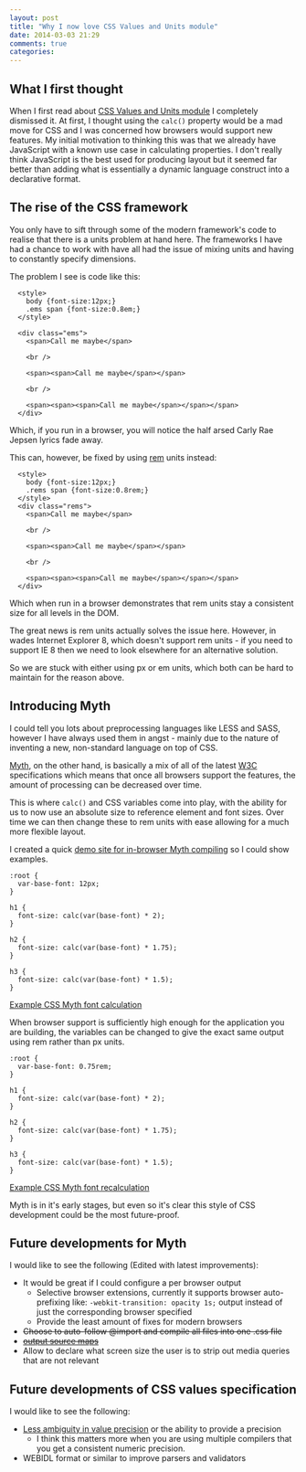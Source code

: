 ```yaml
---
layout: post
title: "Why I now love CSS Values and Units module"
date: 2014-03-03 21:29
comments: true
categories: 
---
```


## What I first thought

When I first read about [CSS Values and Units module](http://www.w3.org/TR/css3-values) I completely dismissed it. 
At first, I thought using the `calc()` property would be a mad move for CSS and I was concerned how browsers would support new features.
My initial motivation to thinking this was that we already have JavaScript with a known use case in calculating properties.
I don't really think JavaScript is the best used for producing layout but it seemed far better than adding what is essentially a dynamic language construct into a declarative format.

## The rise of the CSS framework
 
You only have to sift through some of the modern framework's code to realise that there is a units problem at hand here.
The frameworks I have had a chance to work with have all had the issue of mixing units and having to constantly specify dimensions.
 
The problem I see is code like this:
 
```
  <style>
    body {font-size:12px;}
    .ems span {font-size:0.8em;}
  </style>

  <div class="ems">
    <span>Call me maybe</span>
 
    <br />
 
    <span><span>Call me maybe</span></span>
 
    <br />
 
    <span><span><span>Call me maybe</span></span></span>
  </div>
```
Which, if you run in a browser, you will notice the half arsed Carly Rae Jepsen lyrics fade away.

This can, however, be fixed by using [rem](http://www.w3.org/TR/css3-values/#rem-unit) units instead:
```
  <style>
    body {font-size:12px;}
    .rems span {font-size:0.8rem;}
  </style>
  <div class="rems">
    <span>Call me maybe</span>
 
    <br />
 
    <span><span>Call me maybe</span></span>
 
    <br />
 
    <span><span><span>Call me maybe</span></span></span>
  </div>
```

Which when run in a browser demonstrates that rem units stay a consistent size for all levels in the DOM.

The great news is rem units actually solves the issue here. However, in wades Internet Explorer 8, which doesn't support rem units - if you need to support IE 8 then we need to look elsewhere for an alternative solution.

So we are stuck with either using px or em units, which both can be hard to maintain for the reason above.
 
## Introducing Myth
 
I could tell you lots about preprocessing languages like LESS and SASS, however I have always used them in angst - mainly due to the nature of inventing a new, non-standard language on top of CSS.
 
[Myth](http://myth.io), on the other hand, is basically a mix of all of the latest [W3C](http://www.w3.org) specifications which means that once all browsers support the features, the amount of processing can be decreased over time.

This is where `calc()` and CSS variables come into play, with the ability for us to now use an absolute size to reference element and font sizes.
Over time we can then change these to rem units with ease allowing for a much more flexible layout.

I created a quick [demo site for in-browser Myth compiling](http://jonathankingston.github.io/mythhub/) so I could show examples.

```
:root {
  var-base-font: 12px;
}

h1 {
  font-size: calc(var(base-font) * 2);
}

h2 {
  font-size: calc(var(base-font) * 1.75);
}

h3 {
  font-size: calc(var(base-font) * 1.5);
}
```
[Example CSS Myth font calculation](http://jonathankingston.github.io/mythhub/?m=%3Aroot+%7B%0D%0A++var-base-font%3A+12px%3B%0D%0A%7D%0D%0A%0D%0Ah1+%7B%0D%0A++font-size%3A+calc%28var%28base-font%29+*+2%29%3B%0D%0A%7D%0D%0A%0D%0Ah2+%7B%0D%0A++font-size%3A+calc%28var%28base-font%29+*+1.75%29%3B%0D%0A%7D%0D%0A%0D%0Ah3+%7B%0D%0A++font-size%3A+calc%28var%28base-font%29+*+1.5%29%3B%0D%0A%7D)


When browser support is sufficiently high enough for the application you are building, the variables can be changed to give the exact same output using rem rather than px units.
```
:root {
  var-base-font: 0.75rem;
}

h1 {
  font-size: calc(var(base-font) * 2);
}

h2 {
  font-size: calc(var(base-font) * 1.75);
}

h3 {
  font-size: calc(var(base-font) * 1.5);
}
```
[Example CSS Myth font recalculation](http://jonathankingston.github.io/mythhub/?m=%3Aroot+%7B%0D%0A++var-base-font%3A+0.75rem%3B%0D%0A%7D%0D%0A%0D%0Ah1+%7B%0D%0A++font-size%3A+calc%28var%28base-font%29+*+2%29%3B%0D%0A%7D%0D%0A%0D%0Ah2+%7B%0D%0A++font-size%3A+calc%28var%28base-font%29+*+1.75%29%3B%0D%0A%7D%0D%0A%0D%0Ah3+%7B%0D%0A++font-size%3A+calc%28var%28base-font%29+*+1.5%29%3B%0D%0A%7D)

Myth is in it's early stages, but even so it's clear this style of CSS development could be the most future-proof.

## Future developments for Myth

I would like to see the following (Edited with latest improvements):

-    It would be great if I could configure a per browser output
     -    Selective browser extensions, currently it supports browser auto-prefixing like: `-webkit-transition: opacity 1s;` output instead of just the corresponding browser specified
     -    Provide the least amount of fixes for modern browsers
-    ~~Choose to auto-follow @import and compile all files into one .css file~~
-    ~~[output source maps](https://github.com/segmentio/myth/issues/44)~~
-    Allow to declare what screen size the user is to strip out media queries that are not relevant


## Future developments of CSS values specification

I would like to see the following:

-   [Less ambiguity in value precision](http://www.w3.org/TR/css3-values/#numeric-types) or the ability to provide a precision
    - I think this matters more when you are using multiple compilers that you get a consistent numeric precision.
-   WEBIDL format or similar to improve parsers and validators
